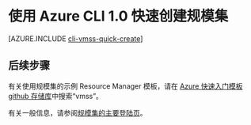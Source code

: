 <properties
    pageTitle="在 Azure 中快速创建规模集 - CLI 1.0 | Azure"
    description="使用 CLI 快速创建部署规模集。"
    keywords="虚拟机规模集"
    services="virtual-machine-scale-sets"
    documentationcenter=""
    author="gatneil"
    manager="madhana"
    editor="tysonn"
    tags="azure-resource-manager"
    translationtype="Human Translation" />
<tags
    ms.assetid="bc8c377a-8c3f-45b8-8b2d-acc2d6d0b1e8"
    ms.service="virtual-machines-linux"
    ms.workload="infrastructure-services"
    ms.tgt_pltfrm="vm-linux"
    ms.devlang="na"
    ms.topic="article"
    ms.date="2/21/2017"
    wacn.date="04/17/2017"
    ms.author="negat"
    ms.sourcegitcommit="e0e6e13098e42358a7eaf3a810930af750e724dd"
    ms.openlocfilehash="149413d75db14a1cff356b728df6ed92d96fbcfe"
    ms.lasthandoff="04/06/2017" />

# <a name="quickly-create-a-scale-set-using-the-azure-cli-10"></a>使用 Azure CLI 1.0 快速创建规模集
[AZURE.INCLUDE [cli-vmss-quick-create](../../includes/virtual-machines-linux-nodejs-cli-vmss-quick-create-include.md)]

## <a name="next-steps"></a>后续步骤
有关使用规模集的示例 Resource Manager 模板，请在 [Azure 快速入门模板 github 存储库](https://github.com/Azure/azure-quickstart-templates)中搜索“vmss”。

有关一般信息，请参阅[规模集的主要登陆页](/home/features/virtual-machine-scale-sets/)。